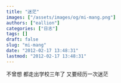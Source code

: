 ```yaml
---
title: "迷茫"
images: ["/assets/images/og/mi-mang.png"]
authors: ["eallion"]
categories: ["日志"]
tags: []
draft: false
slug: "mi-mang"
date: "2012-02-17 13:48:31"
lastmod: "2012-02-17 13:48:31"
---
```


不曾想
都走出学校三年了
又要经历一次迷茫
